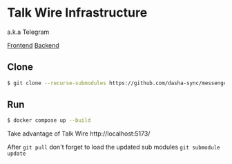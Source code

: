 # Talk Wire Infrastructure
a.k.a Telegram

[Frontend](https://github.com/dasha-sync/messenger-front)
[Backend](https://github.com/dasha-sync/messenger)

## Clone
```sh
$ git clone --recurse-submodules https://github.com/dasha-sync/messenger-infra.git
```
## Run
```sh
$ docker compose up --build
```
Take advantage of Talk Wire http://localhost:5173/

After `git pull` don't forget to load the updated sub modules `git submodule update`
